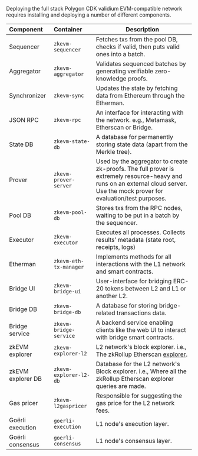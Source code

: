 Deploying the full stack Polygon CDK validium EVM-compatible network requires installing and deploying a number of different components.

| Component         | Container            | Description                                           |
| :---------------- | :------------------- | ------------------------------------------------------------ |
| Sequencer         | `zkevm-sequencer`      | Fetches txs from the pool DB, checks if valid, then puts valid ones into a batch. |
| Aggregator        | `zkevm-aggregator`     | Validates sequenced batches by generating verifiable zero-knowledge proofs. |
| Synchronizer      | `zkevm-sync`        | Updates the state by fetching data from Ethereum through the Etherman. |
| JSON RPC          | `zkevm-rpc`           | An interface for interacting with the network. e.g., Metamask, Etherscan or Bridge. |
| State DB          | `zkevm-state-db`       | A database for permanently storing state data (apart from the Merkle tree). |
| Prover            | `zkevm-prover-server`  | Used by the aggregator to create zk-proofs. The full prover is extremely resource-heavy and runs on an external cloud server. Use the mock prover for evaluation/test purposes. |
| Pool DB           | `zkevm-pool-db`        | Stores txs from the RPC nodes, waiting to be put in a batch by the sequencer. |
| Executor          | `zkevm-executor`      | Executes all processes. Collects results’ metadata (state root, receipts, logs) |
| Etherman          | `zkevm-eth-tx-manager` | Implements methods for all interactions with the L1 network and smart contracts. |
| Bridge UI         | `zkevm-bridge-ui`      | User-interface for bridging ERC-20 tokens between L2 and L1 or another L2. |
| Bridge DB         | `zkevm-bridge-db`     | A database for storing bridge-related transactions data.     |
| Bridge service    | `zkevm-bridge-service` | A backend service enabling clients like the web UI to interact with bridge smart contracts. |
| zkEVM explorer    | `zkevm-explorer-l2`    | L2 network's block explorer. i.e., The zkRollup Etherscan [explorer](https://zkevm.polygonscan.com). |
| zkEVM explorer DB | `zkevm-explorer-l2-db` | Database for the L2 network's Block explorer. i.e., Where all the zkRollup Etherscan explorer queries are made. |
| Gas pricer        | `zkevm-l2gaspricer`    | Responsible for suggesting the gas price for the L2 network fees. |
| Goërli execution  | `goerli-execution`     | L1 node's execution layer.                                   |
| Goërli consensus  | `goerli-consensus`     | L1 node's consensus layer.       